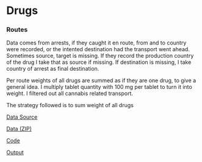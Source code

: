 # Drugs

### Routes

Data comes from arrests, if they caught it en route, from and to
country were recorded, or the intented destination had the transport
went ahead. Sometimes source, target is missing. If they record the
production country of the drug I take that as source if missing. If
destination is missing, I take country of arrest as final destination.

Per route weights of all drugs are summed as if they are one drug, to
give a general idea. I multiply tablet quantity with 100 mg per tablet
to turn it into weight. I filtered out all cannabis related transport.

The strategy followed is to sum weight of all drugs

[Data Source](https://dataunodc.un.org/ids)

[Data (ZIP)](drug-trafficking-unodc.zip)

[Code](drugs.py)

[Output](drugs-out.html)

